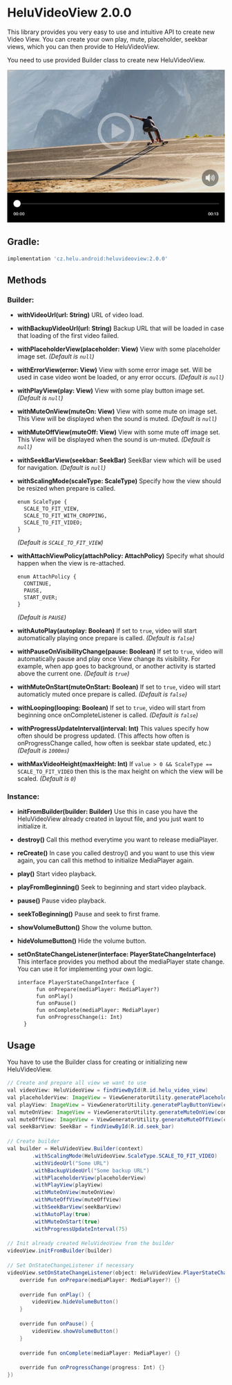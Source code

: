 # HeluVideoView 2.0.0
This library provides you very easy to use and intuitive API to create new Video View. You can create your own play, mute, placeholder, seekbar views, which you can then provide to HeluVideoView.

You need to use provided Builder class to create new HeluVideoView.

![Alt text](./extras/HeluVideoView.jpg?raw=true "HeluVideoView")


## Gradle:
```groovy
implementation 'cz.helu.android:heluvideoview:2.0.0'
```


## Methods

### Builder:
* **withVideoUrl(url: String)**
  URL of video load.
  
* **withBackupVideoUrl(url: String)**
  Backup URL that will be loaded in case that loading of the first video failed.
  
* **withPlaceholderView(placeholder: View)**
  View with some placeholder image set.
  *(Default is ```null```)*
    
* **withErrorView(error: View)**
  View with some error image set. Will be used in case video wont be loaded, or any error occurs.
  *(Default is ```null```)*
  
* **withPlayView(play: View)**
  View with some play button image set.
  *(Default is ```null```)*
  
* **withMuteOnView(muteOn: View)**
  View with some mute on image set. This View will be displayed when the sound is muted.
  *(Default is ```null```)*
  
* **withMuteOffView(muteOff: View)**
  View with some mute off image set. This View will be displayed when the sound is un-muted.
  *(Default is ```null```)*
  
* **withSeekBarView(seekbar: SeekBar)**
  SeekBar view which will be used for navigation.
  *(Default is ```null```)*
  
* **withScalingMode(scaleType: ScaleType)**
  Specify how the view should be resized when prepare is called.
  ```
  enum ScaleType {
  	SCALE_TO_FIT_VIEW,
  	SCALE_TO_FIT_WITH_CROPPING,
  	SCALE_TO_FIT_VIDEO;
  }
  ```
  *(Default is ```SCALE_TO_FIT_VIEW```)*
  
* **withAttachViewPolicy(attachPolicy: AttachPolicy)**
  Specify what should happen when the view is re-attached.
  ```
  enum AttachPolicy {
  	CONTINUE,
  	PAUSE,
  	START_OVER;
  }
  ```
  *(Default is ```PAUSE```)*
  
* **withAutoPlay(autoplay: Boolean)**
  If set to ```true```, video will start automatically playing once prepare is called.
   *(Default is ```false```)*
  
* **withPauseOnVisibilityChange(pause: Boolean)**
  If set to ```true```, video will automatically pause and play once View change its visibility. For example, when app goes to background, or another activity is started above the current one.
   *(Default is ```true```)*
  
* **withMuteOnStart(muteOnStart: Boolean)**
  If set to ```true```, video will start automaticly muted once prepare is called.
   *(Default is ```false```)*
  
* **withLooping(looping: Boolean)**
  If set to ```true```, video will start from beginning once onCompleteListener is called.
   *(Default is ```false```)*
  
* **withProgressUpdateInterval(interval: Int)**
  This values specify how often should be progress updated. (This affects how often is onProgressChange called, how often is seekbar state updated, etc.)
   *(Default is ```1000ms```)*

* **withMaxVideoHeight(maxHeight: Int)**
  If ```value > 0 && ScaleType == SCALE_TO_FIT_VIDEO``` then this is the max height on which the view will be scaled.
   *(Default is ```0```)*

### Instance:
* **initFromBuilder(builder: Builder)**
  Use this in case you have the HeluVideoView already created in layout file, and you just want to initialize it.
  
* **destroy()**
  Call this method everytime you want to release mediaPlayer.
  
* **reCreate()**
  In case you called destroy() and you want to use this view again, you can call this method to initialize MediaPlayer again.
  
* **play()**
  Start video playback.
  
* **playFromBeginning()**
  Seek to beginning and start video playback.
  
* **pause()**
  Pause video playback.
  
* **seekToBeginning()**
  Pause and seek to first frame.
    
* **showVolumeButton()**
  Show the volume button.
  
* **hideVolumeButton()**
  Hide the volume button.
  
* **setOnStateChangeListener(interface: PlayerStateChangeInterface)**
  This interface provides you method about the mediaPlayer state change. You can use it for implementing your own logic.
  ```
  interface PlayerStateChangeInterface {
		fun onPrepare(mediaPlayer: MediaPlayer?)
		fun onPlay()
		fun onPause()
		fun onComplete(mediaPlayer: MediaPlayer)
		fun onProgressChange(i: Int)
	}
  ```

## Usage
You have to use the Builder class for creating or initializing new HeluVideoView.

```java
// Create and prepare all view we want to use
val videoView: HeluVideoView = findViewById(R.id.helu_video_view)
val placeholderView: ImageView = ViewGeneratorUtility.generatePlaceholderView(context)
val playView: ImageView = ViewGeneratorUtility.generatePlayButtonView(context)
val muteOnView: ImageView = ViewGeneratorUtility.generateMuteOnView(context)
val muteOffView: ImageView = ViewGeneratorUtility.generateMuteOffView(context)
val seekBarView: SeekBar = findViewById(R.id.seek_bar)

// Create builder
val builder = HeluVideoView.Builder(context)
		.withScalingMode(HeluVideoView.ScaleType.SCALE_TO_FIT_VIDEO)
		.withVideoUrl("Some URL")
		.withBackupVideoUrl("Some backup URL")
		.withPlaceholderView(placeholderView)
		.withPlayView(playView)
		.withMuteOnView(muteOnView)
		.withMuteOffView(muteOffView)
		.withSeekBarView(seekBarView)
		.withAutoPlay(true)
		.withMuteOnStart(true)
		.withProgressUpdateInterval(75)

// Init already created HeluVideoView from the builder
videoView.initFromBuilder(builder)

// Set OnStateChangeListener if necessary
videoView.setOnStateChangeListener(object: HeluVideoView.PlayerStateChangeInterface(){
	override fun onPrepare(mediaPlayer: MediaPlayer?) {}

	override fun onPlay() {
		videoView.hideVolumeButton()
	}

	override fun onPause() {
		videoView.showVolumeButton()
	}

	override fun onComplete(mediaPlayer: MediaPlayer) {}

	override fun onProgressChange(progress: Int) {}
})

```